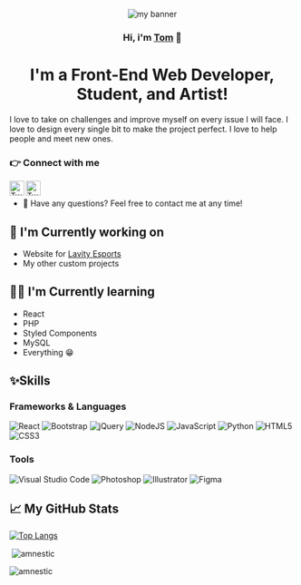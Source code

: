 <p align='center'>
<img  src='https://user-images.githubusercontent.com/72355018/130419781-28b2113b-2cb2-41bd-ae5a-35c86f60bc4e.png' alt='my banner'>
</p>

<h3 align='center'>
    Hi, i'm <a href="https://github.com/Amnestic">Tom</a> 👋
</h3>


<h1 align='center'>
 I'm a Front-End Web Developer, Student, and Artist!
</h1>
I love to take on challenges and improve myself on every issue I will face. I love to design every single bit to make the project perfect. I love to help people and meet new ones.

### 👉 Connect with me
<a href="https://twitter.com/AmnesticR"><img align="left" alt="Twitter" width="26px" src="https://cdn-icons-png.flaticon.com/512/124/124021.png"/></a>
<a href="https://www.instagram.com/_tom.was.here_/"><img align="left" alt="Twitter" width="26px" src="https://cdn-icons-png.flaticon.com/512/2111/2111463.png"/></a><br>
- 💭 Have any questions? Feel free to contact me at any time!

## 🔨 I'm Currently working on

- Website for [Lavity Esports](https://www.instagram.com/lavity.esports/)
- My other custom projects

## 👨‍🎓 I'm Currently learning

- React
- PHP
- Styled Components 
- MySQL
- Everything 😁

## ✨Skills

### Frameworks & Languages

![React](https://img.shields.io/badge/react-%2320232a.svg?style=for-the-badge&logo=react&logoColor=%2361DAFB)
![Bootstrap](https://img.shields.io/badge/bootstrap-%23563D7C.svg?style=for-the-badge&logo=bootstrap&logoColor=white)
![jQuery](https://img.shields.io/badge/jquery-%230769AD.svg?style=for-the-badge&logo=jquery&logoColor=white)
![NodeJS](https://img.shields.io/badge/node.js-6DA55F?style=for-the-badge&logo=node.js&logoColor=white)
![JavaScript](https://img.shields.io/badge/javascript-%23323330.svg?style=for-the-badge&logo=javascript&logoColor=%23F7DF1E)
![Python](https://img.shields.io/badge/python-3670A0?style=for-the-badge&logo=python&logoColor=ffdd54)
![HTML5](https://img.shields.io/badge/html5-%23E34F26.svg?style=for-the-badge&logo=html5&logoColor=white)
![CSS3](https://img.shields.io/badge/css3-%231572B6.svg?style=for-the-badge&logo=css3&logoColor=white)<br>

### Tools

![Visual Studio Code](https://img.shields.io/badge/VisualStudioCode-0078d7.svg?style=for-the-badge&logo=visual-studio-code&logoColor=white)
![Photoshop](https://img.shields.io/badge/adobephotoshop-%2331A8FF.svg?style=for-the-badge&logo=adobephotoshop&logoColor=white)
![Illustrator](https://img.shields.io/badge/adobeillustrator-%23FF9A00.svg?style=for-the-badge&logo=adobeillustrator&logoColor=white)
![Figma](https://img.shields.io/badge/figma-%23F24E1E.svg?style=for-the-badge&logo=figma&logoColor=white)<br>

<!-- ## 👜 Looking for Hire -->
<!--Currently making websites and discord bots for payment. DM me on discord to discuss.<br /> -->
<!--/Or contact me on [Fiverr]()--> 

## 📈 My GitHub Stats

[![Top Langs](https://github-readme-stats.vercel.app/api/top-langs/?username=amnestic)](https://github.com/anuraghazra/github-readme-stats)


<p>&nbsp;<img align="center" src="https://github-readme-stats.vercel.app/api?username=amnestic&show_icons=true&locale=en" alt="amnestic" /></p>

<p><img align="center" src="https://github-readme-streak-stats.herokuapp.com/?user=amnestic&" alt="amnestic" /></p>
